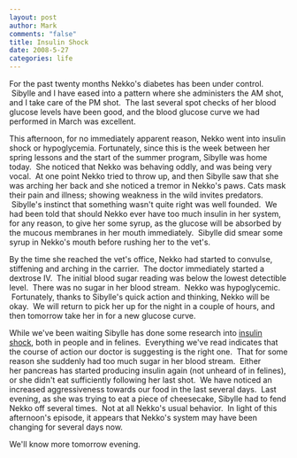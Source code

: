 ```yaml
--- 
layout: post
author: Mark
comments: "false"
title: Insulin Shock
date: 2008-5-27
categories: life
---
```

For the past twenty months Nekko's diabetes has been under control.  Sibylle and I have eased into a pattern where she administers the AM shot, and I take care of the PM shot.  The last several spot checks of her blood glucose levels have been good, and the blood glucose curve we had performed in March was excellent.

This afternoon, for no immediately apparent reason, Nekko went into insulin shock or hypoglycemia. Fortunately, since this is the week between her spring lessons and the start of the summer program, Sibylle was home today.  She noticed that Nekko was behaving oddly, and was being very vocal.  At one point Nekko tried to throw up, and then Sibylle saw that she was arching her back and she noticed a tremor in Nekko's paws. Cats mask their pain and illness; showing weakness in the wild invites predators.  Sibylle's instinct that something wasn't quite right was well founded.  We had been told that should Nekko ever have too much insulin in her system, for any reason, to give her some syrup, as the glucose will be absorbed by the mucous membranes in her mouth immediately.  Sibylle did smear some syrup in Nekko's mouth before rushing her to the vet's.

By the time she reached the vet's office, Nekko had started to convulse, stiffening and arching in the carrier.  The doctor immediately started a dextrose IV.  The initial blood sugar reading was below the lowest detectible level.  There was no sugar in her blood stream.  Nekko was hypoglycemic.  Fortunately, thanks to Sibylle's quick action and thinking, Nekko will be okay.  We will return to pick her up for the night in a couple of hours, and then tomorrow take her in for a new glucose curve.

While we've been waiting Sibylle has done some research into <a title="Hypoglycemia" href="http://www.catdiabetes.net/hypoglycemia.htm">insulin shock</a>, both in people and in felines.  Everything we've read indicates that the course of action our doctor is suggesting is the right one.  That for some reason she suddenly had too much sugar in her blood stream.  Either her pancreas has started producing insulin again (not unheard of in felines), or she didn't eat sufficiently following her last shot.  We have noticed an increased aggressiveness towards our food in the last several days.  Last evening, as she was trying to eat a piece of cheesecake, Sibylle had to fend Nekko off several times.  Not at all Nekko's usual behavior.  In light of this afternoon's episode, it appears that Nekko's system may have been changing for several days now.

We'll know more tomorrow evening.
